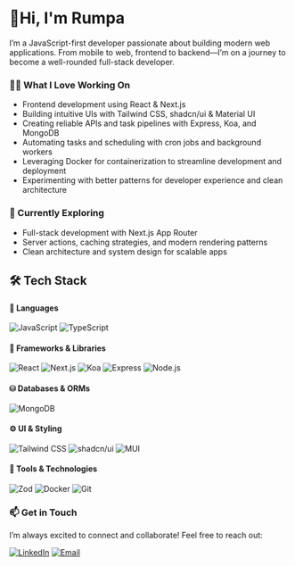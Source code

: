 # 👋Hi, I'm Rumpa
I’m a JavaScript-first developer passionate about building modern web applications.
From mobile to web, frontend to backend—I’m on a journey to become a well-rounded full-stack developer.

### 🧑‍💻 What I Love Working On
- Frontend development using React & Next.js
- Building intuitive UIs with Tailwind CSS, shadcn/ui & Material UI
- Creating reliable APIs and task pipelines with Express, Koa, and MongoDB
- Automating tasks and scheduling with cron jobs and background workers
- Leveraging Docker for containerization to streamline development and deployment
- Experimenting with better patterns for developer experience and clean architecture

### 🧠 Currently Exploring
- Full-stack development with Next.js App Router
- Server actions, caching strategies, and modern rendering patterns
- Clean architecture and system design for scalable apps

## 🛠 Tech Stack

#### 🚀 Languages
![JavaScript](https://img.shields.io/badge/JavaScript-F7DF1E?style=for-the-badge&logo=javascript&logoColor=black)
![TypeScript](https://img.shields.io/badge/TypeScript-3178C6?style=for-the-badge&logo=typescript&logoColor=white)

#### 🧰 Frameworks & Libraries
![React](https://img.shields.io/badge/React-61DAFB?style=for-the-badge&logo=react&logoColor=black)
![Next.js](https://img.shields.io/badge/Next-334155?style=for-the-badge&logo=nextdotjs&logoColor=white)
![Koa](https://img.shields.io/badge/Koa-7A5CFA?style=for-the-badge&logo=koa&logoColor=white)
![Express](https://img.shields.io/badge/Express-6C757D?style=for-the-badge&logo=express&logoColor=white)
![Node.js](https://img.shields.io/badge/Node-339933?style=for-the-badge&logo=nodedotjs&logoColor=white)

#### ⛁ Databases & ORMs
![MongoDB](https://img.shields.io/badge/MongoDB-47A248?style=for-the-badge&logo=mongodb&logoColor=white)

#### ⚙️ UI & Styling
![Tailwind CSS](https://img.shields.io/badge/Tailwind_CSS-38B2AC?style=for-the-badge&logo=tailwind-css&logoColor=white)
![shadcn/ui](https://img.shields.io/badge/shadcn_ui-1F2937?style=for-the-badge)
![MUI](https://img.shields.io/badge/MUI-007FFF?style=for-the-badge&logo=mui&logoColor=white)

#### 🔧  Tools & Technologies
![Zod](https://img.shields.io/badge/Zod-8B5CF6?style=for-the-badge&logo=zod&logoColor=white)
![Docker](https://img.shields.io/badge/Docker-2496ED?style=for-the-badge&logo=docker&logoColor=white)
![Git](https://img.shields.io/badge/Git-F1502F?style=for-the-badge&logo=git&logoColor=white)

### 📫 Get in Touch
I’m always excited to connect and collaborate! Feel free to reach out:

[![LinkedIn](https://img.shields.io/badge/-LinkedIn-0A66C2?style=flat&logo=linkedin&logoColor=white)](https://www.linkedin.com/in/rumpapaul/) 
[![Email](https://img.shields.io/badge/-Email-D14836?style=flat&logo=gmail&logoColor=white)](mailto:rumpapaul0201@gmail.com)  
